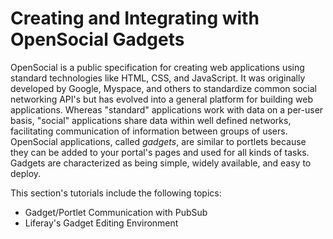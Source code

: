 # Creating and Integrating with OpenSocial Gadgets [](id=creating-and-integrating-with-opensocial-liferay-portal-6-2-dev-guide-08-en)

OpenSocial is a public specification for creating web applications using
standard technologies like HTML, CSS, and JavaScript. It was originally
developed by Google, Myspace, and others to standardize common social networking
API's but has evolved into a general platform for building web applications.
Whereas "standard" applications work with data on a per-user basis, "social"
applications share data within well defined networks, facilitating communication
of information between groups of users. OpenSocial applications, called
*gadgets*, are similar to portlets because they can be added to your portal's
pages and used for all kinds of tasks. Gadgets are characterized as being
simple, widely available, and easy to deploy.

This section's tutorials include the following topics:

- Gadget/Portlet Communication with PubSub
- Liferay's Gadget Editing Environment

<!--
- OpenSocial Gadget Basics
- Accessing Third-Party Applications from Your Gadget
-->

